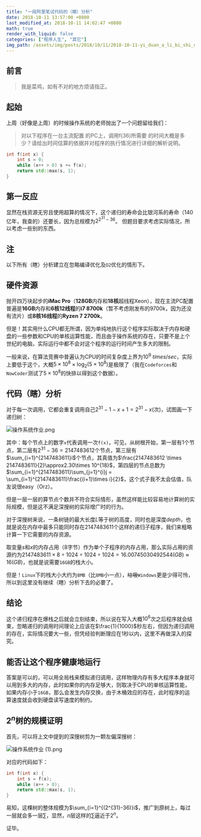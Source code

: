```yaml
---
title: "一段阿里笔试代码的（瞎）分析"
date: 2018-10-11 13:57:00 +0800
last_modified_at: 2018-10-11 14:02:47 +0800
math: true
render_with_liquid: false
categories: ["程序人生", "其它"]
img_path: /assets/img/posts/2018/10/11/2018-10-11-yi_duan_a_li_bi_shi_dai_ma_de_xia_fen_xi/
---
```


## 前言

> 我是菜鸡，如有不对的地方烦请指正。

## 起始

上周（好像是上周）的时候操作系统的老师抛出了一个问题留给我们：

> 对以下程序在一台主流配置 的PC上，调用f(36)所需要 的时间大概是多少？请给出时间估算的依据并对程序的执行情况进行详细的解析说明。
```cpp
int f(int x) {
	int s = 0;
	while (x++ > 0) s += f(x);
	return std::max(s, 1);
}
```

## 第一反应

显然在栈资源无穷且使用超算的情况下，这个递归的寿命会比银河系的寿命（140亿年，我查的）还要长，因为总规模为$2^{2^{31}-36}$。
但题目要求考虑实际情况，所以考虑一些别的东西。

## 注

以下所有（瞎）分析建立在忽略编译优化及`O2`优化的情形下。

## 硬件资源

抛开四万块起步的**iMac Pro**（**128GB**内存和**18核**超线程Xeon），现在主流PC配置普遍是**16GB**内存和**6核12线程**的**i7 8700k**（暂不考虑刚发布的9700k，因为还没有流片）或**8核16线程**的**Ryzen 7 2700k**。

但是！其实用什么CPU都无所谓，因为单纯地执行这个程序实际取决于内存和硬盘的一些参数和CPU的单核运算性能，而且由于操作系统的存在，只要不是上个世纪的电脑，实际运行中都不会对这个程序的运行时间产生多大的限制。

一般来说，在算法竞赛中普遍认为CPU的时间复杂度上界为$10^9\ times/sec$，实际上要低于这个，大概$5\times10^8\times \log_2(5\times10^8)$是极限了（我在`Codeforces`和`NowCoder`测试了$5\times10^8$的快排以得到这个数据）。

## 代码（瞎）分析

对于每一次调用，它都会重复调用自己$2^{31} - 1 - x + 1 = 2^{31} - x$(次)，试图画一下递归树：

![操作系统作业.png][1]

其中：每个节点上的数字`x`代表调用一次`f(x)`，可见，从树根开始，第一层有$1$个节点，第二层有$2^{31} - 36 = 2147483612$个节点，第三层有$\sum_{i=1}^{2147483611}i$个节点，其真值为$\frac{2147483612 \times 2147483611}{2}\approx2.30\times 10^{18}$，第四层的节点总数为$\sum_{i=1}^{2147483611}\sum_{j=1}^{i}j = \sum_{i=1}^{2147483611}\frac{(i+1)\times i}{2}$，这个式子我不太会估值，队友说很easy（Orz）。

但是一层一层的算节点个数并不符合实际情形，虽然这样能比较容易地计算树的实际规模，但是这不满足深搜树的实际增广时的行为。

对于深搜树来说，一条树链的最大长度$L$等于树的高度，同时也是深度$depth$，也就是说在内存中最多只能同时存在$2147483611$个这样的递归子程序，我们来粗略计算一下它需要的内存资源。

取变量$s$和$x$的内存占用（8字节）作为单个子程序的内存占用，那么实际占用的资源约为$2147483611 \times 8 \div 1024 \div 1024 \div 1024 = 16.00745030492544(GB) \approx 16(GB)$，也就是说需要`16GB`的栈大小。

但是！`Linux`下的栈大小大约为`8MB`（比`8MB`小一点），~~垃圾~~`Windows`更是少得可怜，所以到这里没有继续（瞎）分析下去的必要了。

## 结论

这个递归程序在爆栈之后就会立刻结束，所以说在写入大概$10^6$次之后程序就会结束，忽略递归的调用时间理论上应该在$\frac{1}{1000}$秒左右，但因为递归调用的存在，实际情况要大一些，但凭经验判断理应在$1$秒以内，这里不再做深入的探究。

## 能否让这个程序健康地运行

答案是可以的，可以用全局栈来模拟递归调用，这样物理内存有多大程序本身就可以用到多大的内存，此时如果你的内存足够大，则取决于CPU的单核运算性能，如果内存小于`16GB`，那么会发生内存交换，由于木桶效应的存在，此时程序的运算速度就会收到硬盘读写速度的制约。

## $2^n$树的规模证明

首先，可以将上文中提到的深搜树剪为一颗左偏深搜树：

![操作系统作业 (1).png][2]

对应的代码如下：
```cpp
int f(int x) {
	int s = f(x);
	while (x++ > 0);
	return std::max(s, 1);
}
```

易知，这棵树的整体规模为$\sum_{i=1}^{(2^{31}-36)}i$，推广到原树上，每过一层就会多一层$\sum$，显然，$n$层这样的$\sum$逼近于$2^n$。

证毕。


  [1]: cao_zuo_xi_tong_zuo_ye_.png
  [2]: cao_zuo_xi_tong_zuo_ye_1_.png